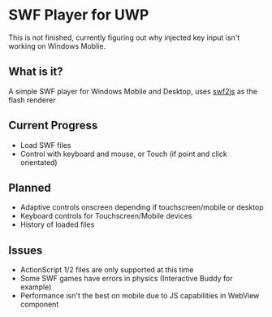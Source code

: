 # SWF Player for UWP

This is not finished, currently figuring out why injected key input isn't working on Windows Moblie.

## What is it?
A simple SWF player for Windows Mobile and Desktop, uses [swf2js](https://github.com/swf2js/swf2js) as the flash renderer 

## Current Progress
- Load SWF files
- Control with keyboard and mouse, or Touch (if point and click orientated)

## Planned
- Adaptive controls onscreen depending if touchscreen/mobile or desktop
- Keyboard controls for Touchscreen/Mobile devices
- History of loaded files

## Issues
- ActionScript 1/2 files are only supported at this time
- Some SWF games have errors in physics (Interactive Buddy for example)
- Performance isn't the best on mobile due to JS capabilities in WebView component
